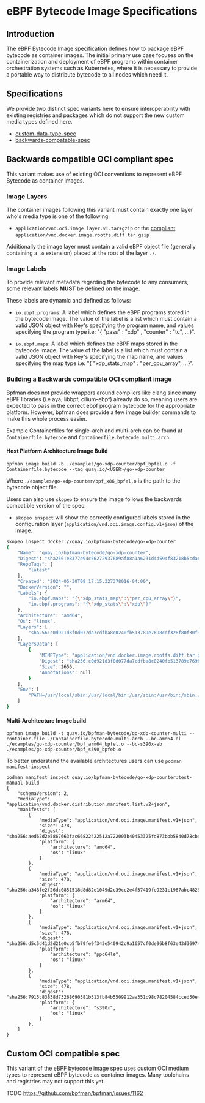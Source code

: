 # eBPF Bytecode Image Specifications

## Introduction

The eBPF Bytecode Image specification defines how to package eBPF bytecode
as container images. The initial primary use case focuses on the containerization
and deployment of eBPF programs within container orchestration systems such as
Kubernetes, where it is necessary to provide a portable way to distribute
bytecode to all nodes which need it.

## Specifications

We provide two distinct spec variants here to ensure interoperability with existing registries
and packages which do not support the new custom media types defined here.

- [custom-data-type-spec](#custom-oci-compatible-spec)
- [backwards-compatable-spec](#backwards-compatible-oci-compliant-spec)

## Backwards compatible OCI compliant spec

This variant makes use of existing OCI conventions to represent eBPF Bytecode
as container images.

### Image Layers

The container images following this variant must contain exactly one layer who's
media type is one of the following:

- `application/vnd.oci.image.layer.v1.tar+gzip` or the [compliant](https://github.com/opencontainers/image-spec/tree/main/media-types.md#applicationvndociimagelayerv1targzip) `application/vnd.docker.image.rootfs.diff.tar.gzip`

Additionally the image layer must contain a valid eBPF object file (generally containing
a `.o` extension) placed at the root of the layer `./`.

### Image Labels

To provide relevant metadata regarding the bytecode to any consumers, some relevant labels
**MUST** be defined on the image.

These labels are dynamic and defined as follows:

- `io.ebpf.programs`: A label which defines the eBPF programs stored in the bytecode image.
   The value of the label is a list which must contain a valid JSON object with
   Key's specifying the program name, and values specifying the program type i.e:
   "{ "pass" : "xdp" , "counter" : "tc", ...}".

- `io.ebpf.maps`: A label which defines the eBPF maps stored in the bytecode image.
   The value of the label is a list which must contain a valid JSON object with
   Key's specifying the map name, and values specifying the map type i.e:
   "{ "xdp_stats_map" : "per_cpu_array", ...}".

### Building a Backwards compatible OCI compliant image

Bpfman does not provide wrappers around compilers like clang since many eBPF
libraries (i.e aya, libbpf, cilium-ebpf) already do so, meaning users are expected
to pass in the correct ebpf program bytecode for the appropriate platform. However,
bpfman does provide a few image builder commands to make this whole process easier.

Example Containerfiles for single-arch and multi-arch can be found at `Containerfile.bytecode` and `Containerfile.bytecode.multi.arch`.

#### Host Platform Architecture Image Build

```console
bpfman image build -b ./examples/go-xdp-counter/bpf_bpfel.o -f Containerfile.bytecode --tag quay.io/<USER>/go-xdp-counter
```

Where `./examples/go-xdp-counter/bpf_x86_bpfel.o` is the path to the bytecode object file.

Users can also use `skopeo` to ensure the image follows the
backwards compatible version of the spec:

- `skopeo inspect` will show the correctly configured labels stored in the
  configuration layer (`application/vnd.oci.image.config.v1+json`) of the image.

```bash
skopeo inspect docker://quay.io/bpfman-bytecode/go-xdp-counter
{
    "Name": "quay.io/bpfman-bytecode/go-xdp-counter",
    "Digest": "sha256:e8377e94c56272937689af88a1a6231d4d594f83218b5cda839eaeeea70a30d3",
    "RepoTags": [
        "latest"
    ],
    "Created": "2024-05-30T09:17:15.327378016-04:00",
    "DockerVersion": "",
    "Labels": {
        "io.ebpf.maps": "{\"xdp_stats_map\":\"per_cpu_array\"}",
        "io.ebpf.programs": "{\"xdp_stats\":\"xdp\"}"
    },
    "Architecture": "amd64",
    "Os": "linux",
    "Layers": [
        "sha256:c0d921d3f0d077da7cdfba8c0240fb513789e7698cdf326f80f30f388c084cff"
    ],
    "LayersData": [
        {
            "MIMEType": "application/vnd.docker.image.rootfs.diff.tar.gzip",
            "Digest": "sha256:c0d921d3f0d077da7cdfba8c0240fb513789e7698cdf326f80f30f388c084cff",
            "Size": 2656,
            "Annotations": null
        }
    ],
    "Env": [
        "PATH=/usr/local/sbin:/usr/local/bin:/usr/sbin:/usr/bin:/sbin:/bin"
    ]
}
```

#### Multi-Architecture Image build

```console
bpfman image build -t quay.io/bpfman-bytecode/go-xdp-counter-multi --container-file ./Containerfile.bytecode.multi.arch --bc-amd64-el ./examples/go-xdp-counter/bpf_arm64_bpfel.o --bc-s390x-eb ./examples/go-xdp-counter/bpf_s390_bpfeb.o
```

To better understand the available architectures users can use `podman manifest-inspect`

```console
podman manifest inspect quay.io/bpfman-bytecode/go-xdp-counter:test-manual-build
{
    "schemaVersion": 2,
    "mediaType": "application/vnd.docker.distribution.manifest.list.v2+json",
    "manifests": [
        {
            "mediaType": "application/vnd.oci.image.manifest.v1+json",
            "size": 478,
            "digest": "sha256:aed62d2e5867663fac66822422512a722003b40453325fd873bbb5840d78cba9",
            "platform": {
                "architecture": "amd64",
                "os": "linux"
            }
        },
        {
            "mediaType": "application/vnd.oci.image.manifest.v1+json",
            "size": 478,
            "digest": "sha256:a348fe2f26dc0851518d8d82e1049d2c39cc2e4f37419fe9231c1967abc4828c",
            "platform": {
                "architecture": "arm64",
                "os": "linux"
            }
        },
        {
            "mediaType": "application/vnd.oci.image.manifest.v1+json",
            "size": 478,
            "digest": "sha256:d5c5d41d2d21e0cb5fb79fe9f343e540942c9a1657cf0de96b8f63e43d369743",
            "platform": {
                "architecture": "ppc64le",
                "os": "linux"
            }
        },
        {
            "mediaType": "application/vnd.oci.image.manifest.v1+json",
            "size": 478,
            "digest": "sha256:7915c83838d73268690381b313fb84b5509912aa351c98c78204584cced50efd",
            "platform": {
                "architecture": "s390x",
                "os": "linux"
            }
        },
    ]
}
```

## Custom OCI compatible spec

This variant of the eBPF bytecode image spec uses custom OCI medium types
to represent eBPF bytecode as container images. Many toolchains and registries
may not support this yet.

TODO https://github.com/bpfman/bpfman/issues/1162
